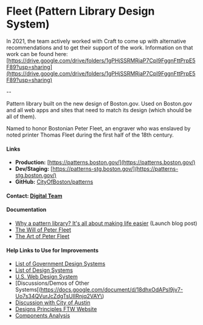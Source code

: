 # Fleet \(Pattern Library Design System\)

In 2021, the team actively worked with Craft to come up with alternative recommendations and to get their support of the work. Information on that work can be found here: [https://drive.google.com/drive/folders/1gPHjSSRMRjaP7CpI9FggnFttPrpE5F89?usp=sharing](https://drive.google.com/drive/folders/1gPHjSSRMRjaP7CpI9FggnFttPrpE5F89?usp=sharing)

--

Pattern library built on the new design of Boston.gov. Used on Boston.gov and all web apps and sites that need to match its design \(which should be all of them\).

Named to honor Bostonian Peter Fleet, an engraver who was enslaved by noted printer Thomas Fleet during the first half of the 18th century.

#### Links

* **Production:** [https://patterns.boston.gov/](https://patterns.boston.gov/)
* **Dev/Staging:** [https://patterns-stg.boston.gov/](https://patterns-stg.boston.gov/)
* **GitHub:** [CityOfBoston/patterns](https://github.com/CityOfBoston/patterns)

#### Contact: [Digital Team](mailto:digital@boston.gov)

#### Documentation

* [Why a pattern library? It's all about making life easier](https://www.boston.gov/news/why-pattern-library-its-all-about-making-life-easier) \(Launch blog post\)
* [The Will of Peter Fleet](http://boston1775.blogspot.com/2014/04/the-will-of-peter-fleet.html)
* [The Art of Peter Fleet](http://boston1775.blogspot.com/2014/04/the-art-of-peter-fleet.html)

#### Help Links to Use for Improvements

* [List of Government Design Systems](https://github.com/platformland/government-design-systems/blob/gh-pages/data/design-systems.csv)
* [List of Design Systems](https://clarity.codefor.nl/cbase/patroonbibliotheken-40d645ed91dcf7bacb55f1a5d7b5abc0)
* [U.S. Web Design System](https://designsystem.digital.gov/)
* \[Discussions/Demos of Other Systems\[\(https://docs.google.com/document/d/18dhxOdAPsl9jv7-Uo7s34QVurJcZdgTsUIIRnjq2VAY\)
* [Discussion with City of Austin](https://docs.google.com/document/d/1092_XPV0gpwOvC11wb0Tu_5caMLWvrATMxcynnZwVG8/edit)
* [Designs Principles FTW Website](https://www.designprinciplesftw.com/)
* [Components Analysis](https://docs.google.com/spreadsheets/d/18jZBZfO5CNwEV4MSLPLTSUnBvxQdlp86cT_qI8YqUKM/edit#gid=1512251118)

